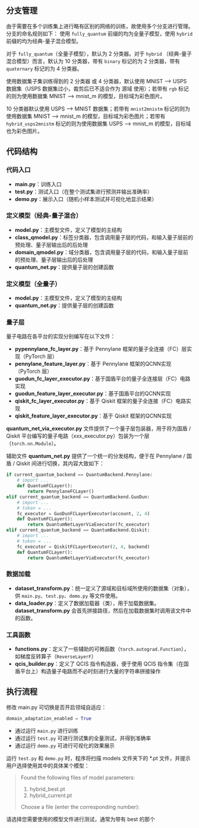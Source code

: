 ## 分支管理
由于需要在多个训练集上进行略有区别的网络的训练，故使用多个分支进行管理。  
分支的命名规则如下：
使用 `fully_quantum` 前缀的均为全量子模型，使用 `hybrid` 前缀的均为经典-量子混合模型。  

对于 `fully_quantum`（全量子模型），默认为 2 分类器。对于 `hybrid` （经典-量子混合模型）而言，默认为 10 分类器，带有 `binary` 标记的为 2 分类器，带有 `quaternary` 标记的为 4 分类器。

使用数据集子集训练得到的 2 分类器 或 4 分类器，默认使用 MNIST --> USPS 数据集（USPS 数据集过小，裁剪后已不适合作为 源域 使用）；若带有 `rgb` 标记的则为使用数据集 MNIST --> mnist_m 的模型，目标域为彩色图片。

10 分类器默认使用 USPS --> MNIST 数据集；若带有 `mnist2mnistm` 标记的则为使用数据集 MNIST --> mnist_m 的模型，目标域为彩色图片；若带有 `hybrid_usps2mnistm` 标记的则为使用数据集 USPS --> mnist_m 的模型，目标域也为彩色图片。

## 代码结构
### 代码入口
- **main.py**：训练入口
- **test.py**：测试入口（在整个测试集进行预测并输出准确率）
- **demo.py**：展示入口（随机小样本测试并可视化地显示结果）

### 定义模型（经典-量子混合）
- **model.py**：主模型文件，定义了模型的主结构
- **class_qmodel.py**：标签分类器，包含调用量子层的代码，和输入量子层前的预处理、量子层输出后的后处理
- **domain_qmodel.py**：域分类器，包含调用量子层的代码，和输入量子层前的预处理、量子层输出后的后处理
- **quantum_net.py**：提供量子层的创建函数

### 定义模型（全量子）
- **model.py**：主模型文件，定义了模型的主结构
- **quantum_net.py**：提供量子层的创建函数

### 量子层
量子电路在各平台的实现分别编写在以下文件：
- **pypennylane_fc_layer.py**：基于 Pennylane 框架的量子全连接（FC）层实现（PyTorch 层）
- **pennylane_feature_layer.py**：基于 Pennylane 框架的QCNN实现（PyTorch 层）
- **guodun_fc_layer_executor.py**：基于国盾平台的量子全连接层（FC）电路实现
- **guodun_feature_layer_executor.py**：基于国盾平台的QCNN实现
- **qiskit_fc_layer_executor.py**：基于 Qiskit 框架的量子全连接（FC）电路实现
- **qiskit_feature_layer_executor.py**：基于 Qiskit 框架的QCNN实现

**quantum_net_via_executor.py** 文件提供了一个量子层包装器，用于将为国盾 / Qiskit 平台编写的量子电路（xxx_executor.py）包装为一个层（`torch.nn.Module`）。

辅助文件 **quantum_net.py** 提供了一个统一的分发结构，便于在 Pennylane / 国盾 / Qiskit 间进行切换，其内容大致如下：
```python
if current_quantum_backend == QuantumBackend.Pennylane:
    # import ...
    def QuantumFCLayer():
        return PennylaneFCLayer()
elif current_quantum_backend == QuantumBackend.GuoDun:
    # import ...
    # token = ...
    fc_executor = GuoDunFCLayerExecutor(account, 2, 4)
    def QuantumFCLayer():
        return QuantumNetLayerViaExecutor(fc_executor)
elif current_quantum_backend == QuantumBackend.Qiskit:
    # import ...
    # token = ...
    fc_executor = QiskitFCLayerExecutor(2, 4, backend)
    def QuantumFCLayer():
        return QuantumNetLayerViaExecutor(fc_executor)
```

### 数据加载
- **dataset_transform.py**：统一定义了源域和目标域所使用的数据集（对象），供 `main.py`、`test.py`、`demo.py` 等文件使用。
- **data_loader.py**：定义了数据加载器（类），用于加载数据集。**dataset_transform.py** 会首先拼接路径，然后在加载数据集时调用该文件中的函数。

### 工具函数
- **functions.py**：定义了一些辅助的可微函数（`torch.autograd.Function`），如梯度反转算子（`ReverseLayerF`）
- **qcis_builder.py**：定义了 QCIS 指令构造器，便于使用 QCIS 指令集（在国盾平台上）构造量子电路而不必时刻进行大量的字符串拼接操作

## 执行流程
修改 main.py 可切换是否开启领域自适应：
```python
domain_adaptation_enabled = True
```

- 通过运行 `main.py` 进行训练
- 通过运行 `test.py` 可进行测试集的全量测试，并得到准确率
- 通过运行 `demo.py` 可进行可视化的效果展示

运行 `test.py` 和 `demo.py` 时，程序将扫描 models 文件夹下的 \*.pt 文件，并提示用户选择使用其中的具体某个模型：
> Found the following files of model parameters:
> 1. hybrid_best.pt
> 2. hybrid_current.pt
> 
> Choose a file (enter the corresponding number): 

请选择您需要使用的模型文件进行测试，通常为带有 best 的那个